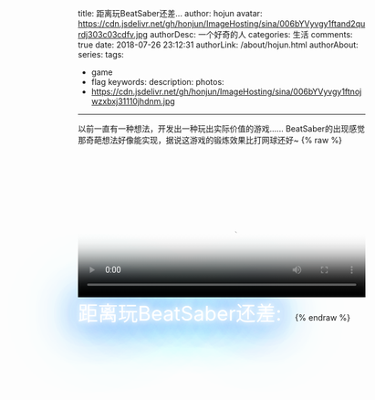 title: 距离玩BeatSaber还差...
author: hojun
avatar: https://cdn.jsdelivr.net/gh/honjun/ImageHosting/sina/006bYVyvgy1ftand2qurdj303c03cdfv.jpg
authorDesc: 一个好奇的人
categories: 生活
comments: true
date: 2018-07-26 23:12:31
authorLink: /about/hojun.html
authorAbout:
series:
tags:
 - game
 - flag
keywords:
description:
photos:
 - https://cdn.jsdelivr.net/gh/honjun/ImageHosting/sina/006bYVyvgy1ftnojwzxbxj31110jhdnm.jpg
---
以前一直有一种想法，开发出一种玩出实际价值的游戏......
BeatSaber的出现感觉那奇葩想法好像能实现，据说这游戏的锻炼效果比打网球还好~
{% raw %}
<style>
#distance2{
  font-size:2.5em;
  color:#ffffff;
}
#distance2{
  -webkit-animation: neon1 1.5s ease-in-out infinite alternate;
  -moz-animation: neon1 1.5s ease-in-out infinite alternate;
  animation: neon1 1.5s ease-in-out infinite alternate; 
}

#distance1{
  font-size:2.5em;
  color:#ffffff;
}
#distance1{
  -webkit-animation: neon2 1.5s ease-in-out infinite alternate;
  -moz-animation: neon2 1.5s ease-in-out infinite alternate;
  animation: neon2 1.5s ease-in-out infinite alternate;
}
@-webkit-keyframes neon1 {
  from {
    text-shadow: 0 0 10px #fff,
               0 0 20px  #fff,
               0 0 30px  #fff,
               0 0 40px  #FF1177,
               0 0 70px  #FF1177,
               0 0 80px  #FF1177,
               0 0 100px #FF1177,
               0 0 150px #FF1177;
  }
  to {
    text-shadow: 0 0 5px #fff,
               0 0 10px #fff,
               0 0 15px #fff,
               0 0 20px #FF1177,
               0 0 35px #FF1177,
               0 0 40px #FF1177,
               0 0 50px #FF1177,
               0 0 75px #FF1177;
  }
}
@-webkit-keyframes neon2 {
  from {
    text-shadow: 0 0 10px #fff,
               0 0 20px  #fff,
               0 0 30px  #fff,
               0 0 40px  #228DFF,
               0 0 70px  #228DFF,
               0 0 80px  #228DFF,
               0 0 100px #228DFF,
               0 0 150px #228DFF;
  }
  to {
    text-shadow: 0 0 5px #fff,
               0 0 10px #fff,
               0 0 15px #fff,
               0 0 20px #228DFF,
               0 0 35px #228DFF,
               0 0 40px #228DFF,
               0 0 50px #228DFF,
               0 0 75px #228DFF;
  }
}
</style>
<video width="100%" poster="https://cdn.jsdelivr.net/gh/honjun/ImageHosting/sina/006bYVyvgy1ftnojwzxbxj31110jhdnm.jpg" preload="auto" controls>
  <source src="https://steamcdn-a.akamaihd.net/steam/apps/256708187/movie_max.webm?utm_source=cowlevel" type="video/webm">
  您的浏览器不支持 video 属性。
</video>
<span id="distance1"> 距离玩BeatSaber还差: &nbsp;</span>
<span id="distance2"></span>
<script>
let total = 4000;
let bjh = 9.78;
let tth = 27.13;
let wbhb = 21.89;
let distance = total - bjh - tth - wbhb;
document.getElementById('distance2').innerHTML = distance + '￥';
</script>
{% endraw %}